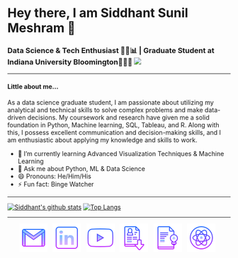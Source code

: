 # Hey there, I am Siddhant Sunil Meshram 👋
### Data Science & Tech Enthusiast 👨‍💻📊 | Graduate Student at Indiana University Bloomington👨🏼‍🎓 ![](https://komarev.com/ghpvc/?username=Sid-149&color=grey)

---

#### Little about me...
As a data science graduate student, I am passionate about utilizing my analytical and technical skills to solve complex problems and make data-driven decisions. My coursework and research have given me a solid foundation in Python, Machine learning, SQL, Tableau, and R. Along with this, I possess excellent communication and decision-making skills, and I am enthusiastic about applying my knowledge and skills to work.

[//]: <> (- 🔭 I’m currently working on )
- 🌱 I’m currently learning Advanced Visualization Techniques & Machine Learning
- 💬 Ask me about Python, ML & Data Science
- 😄 Pronouns: He/Him/His
- ⚡ Fun fact: Binge Watcher

---

[![Siddhant's github stats](https://github-readme-stats.vercel.app/api?username=Sid-149&show_icons=true&theme=tokyonight)](https://github.com/anuraghazra/github-readme-stats) [![Top Langs](https://github-readme-stats.vercel.app/api/top-langs/?username=Sid-149&layout=compact&theme=tokyonight)](https://github.com/anuraghazra/github-readme-stats)

---
<p align="center">
    <a href="mailto:siddhantmeshram149@gmail.com"><img src="https://github.com/Sid-149/Sid-149/blob/master/Badges/icons8-gmail-64.png"></a>&nbsp;&nbsp;
    <a href="https://www.linkedin.com/in/siddhant-meshram/"><img src="https://github.com/Sid-149/Sid-149/blob/master/Badges/icons8-linkedin-64.png"></a>&nbsp;&nbsp;
    <!---<a href="https://twitter.com/Sid__149"><img src="https://github.com/Sid-149/Sid-149/blob/master/Badges/icons8-twitter-64.png"></a>&nbsp;&nbsp;--->
    <!---<a href="https://www.facebook.com/siddhant.meshram.56"><img src="https://github.com/Sid-149/Sid-149/blob/master/Badges/icons8-facebook-64.png"></a>&nbsp;&nbsp;--->
    <a href="https://www.youtube.com/channel/UCt2cSNxbUDoFBW63KzFdOCA"><img src="https://github.com/Sid-149/Sid-149/blob/master/Badges/icons8-play-button-64.png"></a>&nbsp;&nbsp;
    <a href="https://drive.google.com/file/d/1P_pR_fHTpy5eR6rKPbYC3LjHIDqLKqc_/view?usp=share_link"><img src="https://github.com/Sid-149/Sid-149/blob/master/Badges/icons8-download-resume-64.png"></a>&nbsp;&nbsp;
    <!---<a href="https://www.instagram.com/sid_149/"><img src="https://github.com/Sid-149/Sid-149/blob/master/Badges/icons8-instagram-64.png"></a>&nbsp;&nbsp;--->
    <!---<a href="https://www.snapchat.com/add/sid_m101"><img src="https://github.com/Sid-149/Sid-149/blob/master/Badges/icons8-snapchat-64.png"></a>&nbsp;&nbsp;--->
    <a href="https://www.researchgate.net/profile/Siddhant_Meshram"><img src="https://github.com/Sid-149/Sid-149/blob/master/Badges/icons8-concept-64.png"></a>&nbsp;&nbsp;
    <a href="https://scholar.google.com/citations?user=QWQp0ZoAAAAJ&hl=en"><img src="https://github.com/Sid-149/Sid-149/blob/master/Badges/icons8-google-scholar-64.png"></a>&nbsp;&nbsp;
</p>
